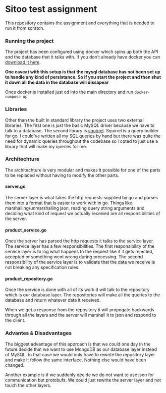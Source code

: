 # Sitoo test assignment

This repository contains the assignment and everything that is needed
to run it from scratch.

### Running the project

The project has been configured using docker which spins up both the API
and the database that it talks with. If you don't already have docker you
can [download it here](https://www.docker.com/).

**One caveat with this setup is that the mysql database has not been set up to
handle any kind of persistance. So if you start the project and then shut it down
all the data in the database will dissapear**

Once docker is installed just cd into the main directory and run
`docker-compose up`

### Libraries

Other than the built in standard library the project uses two external
libraries. The first one is just the basic MySQL driver because we have to
talk to a database. The second library is [squirrel](https://github.com/Masterminds/squirrel).
Squirrel is a query builder for go. I could've written all my SQL queries by hand but
there was quite the need for dynamic queries throughout the codebase so i opted to just
use a library that will make my queries for me.

### Architechture

The architechture is very modular and makes it possible for one of the parts
to be replaced without having to modify the other parts.

#### server.go

The server layer is what takes the http requests supplied by go and parses
them into a format that is easier to work with in go. Things like marshalling/unmarshalling
json, reading query string arguments and deciding what kind of request we actually received
are all responsibilities of the server.

#### product_service.go

Once the server has parsed the http requests it talks to the service layer. The service
layer has a few responsibilities. The first responsibility of the service layer is to log
what happens to the request like if it gets rejected, accepted or something went wrong
during processing. The second responsibility of the service layer is to validate
that the data we receive is not breaking any specification rules.

#### product_repository.go

Once the service is done with all of its work it will talk to the repository
which is our database layer. The repositories will make all the queries to the
database and return whatever data it received.

When we get a response from the repository it will propogate backwards through
all the layers and the server will marshall it to json and respond to the client.

### Advantes & Disadvantages

The biggest advantage of this approach is that we could one day in the future
decide that we want to use MongoDB as our database layer instead of MySQL.
In that case we would only have to rewrite the repository layer and make it
follow the same interface. Nothing else would have been changed.

Another example is if we suddenly decide we do not want to use json for
communication but protobufs. We could just rewrite the server layer
and not touch the other layers.

